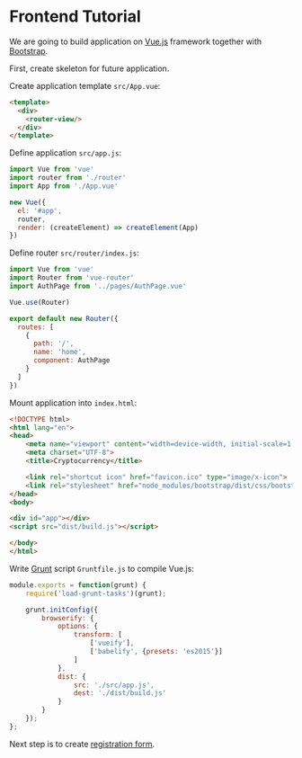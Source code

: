 # Frontend Tutorial

We are going to build application on [Vue.js](https://vuejs.org)
framework together with [Bootstrap](https://getbootstrap.com/).

First, create skeleton for future application.

Create application template `src/App.vue`:

```html
<template>
  <div>
    <router-view/>
  </div>
</template>

```

Define application `src/app.js`:

```javascript
import Vue from 'vue'
import router from './router'
import App from './App.vue'

new Vue({
  el: '#app',
  router,
  render: (createElement) => createElement(App)
})
```

Define router `src/router/index.js`:

```javascript
import Vue from 'vue'
import Router from 'vue-router'
import AuthPage from '../pages/AuthPage.vue'

Vue.use(Router)

export default new Router({
  routes: [
    {
      path: '/',
      name: 'home',
      component: AuthPage
    }
  ]
})
```

Mount application into `index.html`:

```html
<!DOCTYPE html>
<html lang="en">
<head>
    <meta name="viewport" content="width=device-width, initial-scale=1.0">
    <meta charset="UTF-8">
    <title>Cryptocurrency</title>

    <link rel="shortcut icon" href="favicon.ico" type="image/x-icon">
    <link rel="stylesheet" href="node_modules/bootstrap/dist/css/bootstrap.min.css">
</head>
<body>

<div id="app"></div>
<script src="dist/build.js"></script>

</body>
</html>
```

Write [Grunt](https://gruntjs.com/) script `Gruntfile.js` to compile Vue.js:

```javascript
module.exports = function(grunt) {
    require('load-grunt-tasks')(grunt);

    grunt.initConfig({
        browserify: {
            options: {
                transform: [
                    ['vueify'],
                    ['babelify', {presets: 'es2015'}]
                ]
            },
            dist: {
                src: './src/app.js',
                dest: './dist/build.js'
            }
        }
    });
};
```

Next step is to create [registration form](registration-form.md).
